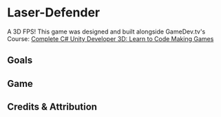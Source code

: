 # Laser-Defender
A 3D FPS!
This game was designed and built alongside GameDev.tv's Course: [Complete C# Unity Developer 3D: Learn to Code Making Games](https://www.gamedev.tv/p/complete-unity-developer-3d)

## Goals

## Game

## Credits & Attribution
